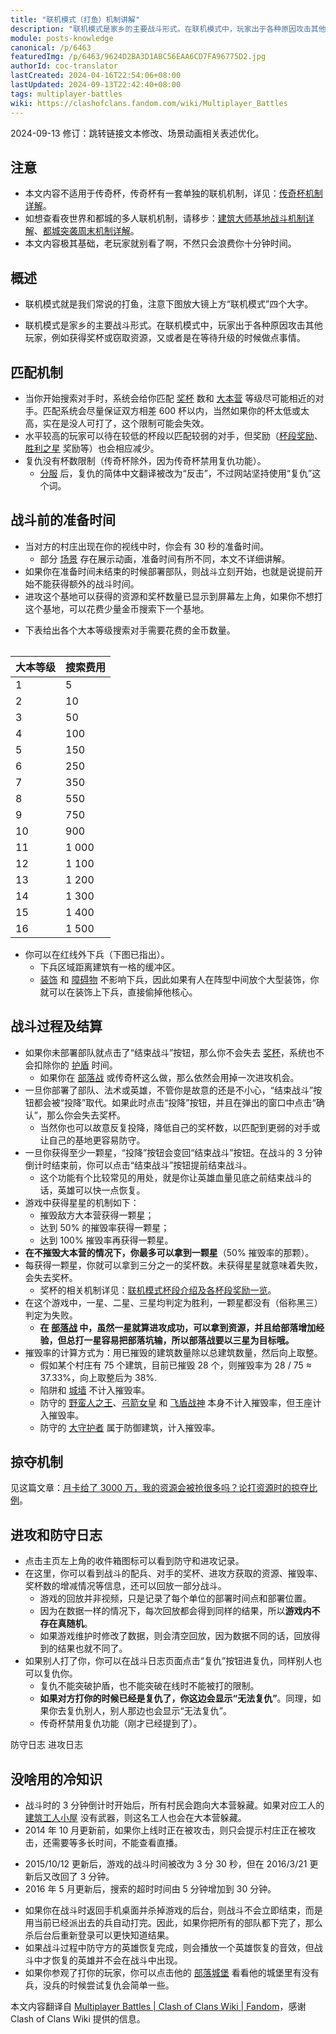 ```yaml
---
title: "联机模式（打鱼）机制讲解"
description: "联机模式是家乡的主要战斗形式。在联机模式中，玩家出于各种原因攻击其他玩家，例如获得奖杯或窃取资源，又或者是在等待升级的时候做点事情。当你开始搜索对手时，系统会给你匹配奖杯数和大本营等级尽可能相近的对手。"
module: posts-knowledge
canonical: /p/6463
featuredImg: /p/6463/9624D2BA3D1ABC56EAA6CD7FA96775D2.jpg
authorId: coc-translator
lastCreated: 2024-04-16T22:54:06+08:00
lastUpdated: 2024-09-13T22:42:40+08:00
tags: multiplayer-battles
wiki: https://clashofclans.fandom.com/wiki/Multiplayer_Battles
---
```


<PostHistory>
2024-09-13 修订：跳转链接文本修改、场景动画相关表述优化。
</PostHistory>

## 注意

- 本文内容不适用于传奇杯，传奇杯有一套单独的联机机制，详见：[传奇杯机制详解](/p/783)。
- 如想查看夜世界和都城的多人联机机制，请移步：[建筑大师基地战斗机制详解](/p/6582)、[都城突袭周末机制详解](/p/6491)。
- 本文内容极其基础，老玩家就别看了啊，不然只会浪费你十分钟时间。

## 概述

- 联机模式就是我们常说的打鱼，注意下图放大镜上方“联机模式”四个大字。

<Pic src="/p/6463/9624D2BA3D1ABC56EAA6CD7FA96775D2.jpg" width="2514" height="1691" alt="联机模式界面" :lazyLoading="false" />

- 联机模式是家乡的主要战斗形式。在联机模式中，玩家出于各种原因攻击其他玩家，例如获得奖杯或窃取资源，又或者是在等待升级的时候做点事情。

## 匹配机制

- 当你开始搜索对手时，系统会给你匹配 [奖杯](/p/1010) 数和 [大本营](/upgrade/0400-Town-Hall) 等级尽可能相近的对手。匹配系统会尽量保证双方相差 600 杯以内，当然如果你的杯太低或太高，实在是没人可打了，这个限制可能会失效。
- 水平较高的玩家可以待在较低的杯段以匹配较弱的对手，但奖励（[杯段奖励](/p/1010)、[胜利之星](/p/6515) 奖励等）也会相应减少。
- 复仇没有杯数限制（传奇杯除外，因为传奇杯禁用复仇功能）。
  - [分服](/p/2754) 后，复仇的简体中文翻译被改为“反击”，不过网站坚持使用“复仇”这个词。

## 战斗前的准备时间

- 当对方的村庄出现在你的视线中时，你会有 30 秒的准备时间。
  - 部分 [场景](/p/2010) 存在展示动画，准备时间有所不同，本文不详细讲解。
- 如果你在准备时间未结束的时候部署部队，则战斗立刻开始，也就是说提前开始不能获得额外的战斗时间。
- 进攻这个基地可以获得的资源和奖杯数量已显示到屏幕左上角，如果你不想打这个基地，可以花费少量金币搜索下一个基地。

<Pic src="/p/6463/293E8669D557AA68F5494E15C5889041.jpg" width="2732" height="1712" alt="战斗前的准备时间" />

- 下表给出各个大本等级搜索对手需要花费的金币数量。

<Table maxWidth="360px">
    <table>
        <thead>
        <tr>
            <th class="cp-table-col-numeric cp-table-col-num-small">大本等级</th>
            <th class="cp-table-col-numeric">
                搜索费用 <Resource type="Gold" />
            </th>
        </tr>
        </thead>
        <tbody>
        <tr>
            <td class="cp-table-col-numeric">1</td>
            <td class="cp-table-col-numeric">5</td>
        </tr>
        <tr>
            <td class="cp-table-col-numeric">2</td>
            <td class="cp-table-col-numeric">10</td>
        </tr>
        <tr>
            <td class="cp-table-col-numeric">3</td>
            <td class="cp-table-col-numeric">50</td>
        </tr>
        <tr>
            <td class="cp-table-col-numeric">4</td>
            <td class="cp-table-col-numeric">100</td>
        </tr>
        <tr>
            <td class="cp-table-col-numeric">5</td>
            <td class="cp-table-col-numeric">150</td>
        </tr>
        <tr>
            <td class="cp-table-col-numeric">6</td>
            <td class="cp-table-col-numeric">250</td>
        </tr>
        <tr>
            <td class="cp-table-col-numeric">7</td>
            <td class="cp-table-col-numeric">350</td>
        </tr>
        <tr>
            <td class="cp-table-col-numeric">8</td>
            <td class="cp-table-col-numeric">550</td>
        </tr>
        <tr>
            <td class="cp-table-col-numeric">9</td>
            <td class="cp-table-col-numeric">750</td>
        </tr>
        <tr>
            <td class="cp-table-col-numeric">10</td>
            <td class="cp-table-col-numeric">900</td>
        </tr>
        <tr>
            <td class="cp-table-col-numeric">11</td>
            <td class="cp-table-col-numeric">1 000</td>
        </tr>
        <tr>
            <td class="cp-table-col-numeric">12</td>
            <td class="cp-table-col-numeric">1 100</td>
        </tr>
        <tr>
            <td class="cp-table-col-numeric">13</td>
            <td class="cp-table-col-numeric">1 200</td>
        </tr>
        <tr>
            <td class="cp-table-col-numeric">14</td>
            <td class="cp-table-col-numeric">1 300</td>
        </tr>
        <tr>
            <td class="cp-table-col-numeric">15</td>
            <td class="cp-table-col-numeric">1 400</td>
        </tr>
        <tr>
            <td class="cp-table-col-numeric">16</td>
            <td class="cp-table-col-numeric">1 500</td>
        </tr>
        </tbody>
    </table>
</Table>

- 你可以在红线外下兵（下图已指出）。
  - 下兵区域距离建筑有一格的缓冲区。
  - [装饰](/p/127) 和 [障碍物](/p/1451) 不影响下兵，因此如果有人在阵型中间放个大型装饰，你就可以在装饰上下兵，直接偷掉他核心。

<Pic src="/p/6463/53EA3AF45339721E84F80AA892386B47.jpg" width="2732" height="1712" alt="下兵区域的红线" />

## 战斗过程及结算

- 如果你未部署部队就点击了“结束战斗”按钮，那么你不会失去 [奖杯](/p/1010)，系统也不会扣除你的 [护盾](/p/860) 时间。
  - 如果你在 [部落战](/p/588) 或传奇杯这么做，那么依然会用掉一次进攻机会。
- 一旦你部署了部队、法术或英雄，不管你是故意的还是不小心，“结束战斗”按钮都会被“投降”取代。如果此时点击“投降”按钮，并且在弹出的窗口中点击“确认”，那么你会失去奖杯。
  - 当然你也可以故意反复投降，降低自己的奖杯数，以匹配到更弱的对手或让自己的基地更容易防守。
- 一旦你获得至少一颗星，“投降”按钮会变回“结束战斗”按钮。在战斗的 3 分钟倒计时结束前，你可以点击“结束战斗”按钮提前结束战斗。
  - 这个功能有个比较常见的用处，就是你让英雄血量见底之前结束战斗的话，英雄可以快一点恢复。
- 游戏中获得星星的机制如下：
  - 摧毁敌方大本营获得一颗星；
  - 达到 50% 的摧毁率获得一颗星；
  - 达到 100% 摧毁率再获得一颗星。
- **在不摧毁大本营的情况下，你最多可以拿到一颗星**（50% 摧毁率的那颗）。
- 每获得一颗星，你就可以拿到三分之一的奖杯数。未获得星星就意味着失败，会失去奖杯。
  - 奖杯的相关机制详见：[联机模式杯段介绍及各杯段奖励一览](/p/1010)。
- 在这个游戏中，一星、二星、三星均判定为胜利，一颗星都没有（俗称黑三）判定为失败。
  - **在 [部落战](/p/588) 中，虽然一星就算进攻成功，可以拿到资源，并且给部落增加经验，但总打一星容易把部落坑输，所以部落战要以三星为目标哦。**
- 摧毁率的计算方式为：用已摧毁的建筑数量除以总建筑数量，然后向上取整。
  - 假如某个村庄有 75 个建筑，目前已摧毁 28 个，则摧毁率为 28 / 75 ≈ 37.33%，向上取整后为 38%.
  - 陷阱和 [城墙](/upgrade/0300-Walls) 不计入摧毁率。
  - 防守的 [野蛮人之王](/upgrade/0200-Barbarian-King)、[弓箭女皇](/upgrade/0201-Archer-Queen) 和 [飞盾战神](/upgrade/0203-Royal-Champion) 本身不计入摧毁率，但王座计入摧毁率。
  - 防守的 [大守护者](/upgrade/0202-Grand-Warden) 属于防御建筑，计入摧毁率。

## 掠夺机制

见这篇文章：[月卡给了 3000 万，我的资源会被抢很多吗？论打资源时的掠夺比例](/p/639)。

## 进攻和防守日志

- 点击主页左上角的收件箱图标可以看到防守和进攻记录。
- 在这里，你可以看到战斗的配兵、对手的奖杯、进攻方获取的资源、摧毁率、奖杯数的增减情况等信息，还可以回放一部分战斗。
  - 游戏的回放并非视频，只是记录了每个单位的部署时间点和部署位置。
  - 因为在数据一样的情况下，每次回放都会得到同样的结果，所以**游戏内不存在真随机**。
  - 如果游戏维护时修改了数据，则会清空回放，因为数据不同的话，回放得到的结果也就不同了。
- 如果别人打了你，你可以在战斗日志页面点击“复仇”按钮进复仇，同样别人也可以复仇你。
  - 复仇不能突破护盾，也不能突破在线时不能被打的限制。
  - **如果对方打你的时候已经是复仇了，你这边会显示“无法复仇”**。同理，如果你去复仇别人，别人那边也会显示“无法复仇”。
  - 传奇杯禁用复仇功能（刚才已经提到了）。

<SwitchTabs contentClass="cp-raid-log">
    <SwitchTab tabId="cp-raid-log-defense" :activeTab="true">防守日志</SwitchTab>
    <SwitchTab tabId="cp-raid-log-attack">进攻日志</SwitchTab>
</SwitchTabs>

<SwitchTabGroup id="cp-raid-log-defense" class="cp-raid-log">
    <Pic src="/p/6463/MuMu12-20240416-130137.jpg" width="1600" height="900" alt="防守日志" />
</SwitchTabGroup>

<SwitchTabGroup id="cp-raid-log-attack" class="cp-raid-log">
    <Pic src="/p/6463/MuMu12-20240416-130552.jpg" width="1600" height="900" alt="进攻日志" />
</SwitchTabGroup>

## 没啥用的冷知识

- 战斗时的 3 分钟倒计时开始后，所有村民会跑向大本营躲藏。如果对应工人的 [建筑工人小屋](/upgrade/0500-Builders-Hut) 没有武器，则这名工人也会在大本营躲藏。
- 2014 年 10 月更新前，如果你上线时正在被攻击，则只会提示村庄正在被攻击，还需要等多长时间，不能查看直播。

<Pic src="/p/6463/823cc61b0ef41bd527e5ea7253da81cb38db3da0.jpg" width="960" height="640" alt="上线时被打提示（旧版）" caption="图片来源：<a href='https://tieba.baidu.com/p/3022122202' target='_blank' rel='noreferrer'>有人遇到这种情况没.....上线的时候正好被人打......（百度贴吧）</a>" />

- 2015/10/12 更新后，游戏的战斗时间被改为 3 分 30 秒，但在 2016/3/21 更新后又改回了 3 分钟。
- 2016 年 5 月更新后，搜索的超时时间由 5 分钟增加到 30 分钟。

<Pic src="/p/6463/4d95c4a20cf431ad12170f284536acaf2fdd98f9.jpg" width="2000" height="1125" alt="无法找到对手的提示" caption="图片来源：<a href='https://tieba.baidu.com/p/6062865417' target='_blank' rel='noreferrer'>[交流]这几天传奇飘云似乎有点不对劲（百度贴吧）</a>" />

- 如果你在战斗时返回手机桌面并杀掉游戏的后台，则战斗不会立即结束，而是用当前已经派出去的兵自动打完。因此，如果你把所有的部队都下完了，那么杀后台后重新登录可以更快知道结果。
- 如果战斗过程中防守方的英雄恢复完成，则会播放一个英雄恢复的音效，但战斗中才恢复的英雄并不会在战斗中出现。
- 如果你参观了打你的玩家，你可以点击他的 [部落城堡](/upgrade/0407-Clan-Castle) 看看他的城堡里有没有兵，没兵的时候尝试复仇会简单一些。

<PostCopyright>
本文内容翻译自 <a href="https://clashofclans.fandom.com/wiki/Multiplayer_Battles" target="_blank">Multiplayer Battles | Clash of Clans Wiki | Fandom</a>，感谢 Clash of Clans Wiki 提供的信息。
</PostCopyright>